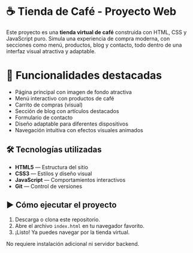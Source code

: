 # ☕ Tienda de Café - Proyecto Web

Este proyecto es una **tienda virtual de café** construida con HTML, CSS y JavaScript puro. Simula una experiencia de compra moderna, con secciones como menú, productos, blog y contacto, todo dentro de una interfaz visual atractiva y adaptable.

# 🚀 Funcionalidades destacadas

- Página principal con imagen de fondo atractiva
- Menú interactivo con productos de café
- Carrito de compras (visual)
- Sección de blog con artículos destacados
- Formulario de contacto
- Diseño adaptable para diferentes dispositivos
- Navegación intuitiva con efectos visuales animados


## 🛠️ Tecnologías utilizadas

- **HTML5** — Estructura del sitio
- **CSS3** — Estilos y diseño visual
- **JavaScript** — Comportamientos interactivos
- **Git** — Control de versiones

## ▶️ Cómo ejecutar el proyecto

1. Descarga o clona este repositorio.
2. Abre el archivo `index.html` en tu navegador favorito.
3. ¡Listo! Ya puedes navegar por la tienda virtual.

No requiere instalación adicional ni servidor backend.
